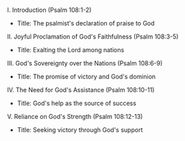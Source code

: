 I. Introduction (Psalm 108:1-2)
- Title: The psalmist's declaration of praise to God

II. Joyful Proclamation of God's Faithfulness (Psalm 108:3-5)
- Title: Exalting the Lord among nations

III. God's Sovereignty over the Nations (Psalm 108:6-9)
- Title: The promise of victory and God's dominion

IV. The Need for God's Assistance (Psalm 108:10-11)
- Title: God's help as the source of success

V. Reliance on God's Strength (Psalm 108:12-13)
- Title: Seeking victory through God's support